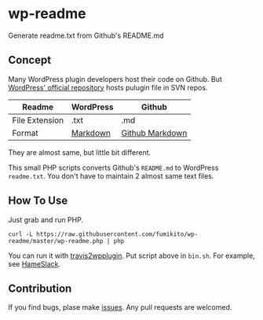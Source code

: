 # wp-readme

Generate readme.txt from Github's README.md

## Concept

Many WordPress plugin developers host their code on Github.
But [WordPress' official repository](https://wordpress.org/plugins/) hosts
pulugin file in SVN repos.

Readme | WordPress | Github
-------|-----------|----
File Extension|.txt|.md
Format|[Markdown](https://daringfireball.net/projects/markdown/)|[Github Markdown](https://guides.github.com/features/mastering-markdown/)

They are almost same, but little bit different.

This small PHP scripts converts Github's `README.md` to WordPress `readme.txt`.
You don't have to maintain 2 almost same text files.

## How To Use

Just grab and run PHP.

```
curl -L https://raw.githubusercontent.com/fumikito/wp-readme/master/wp-readme.php | php
```

You can run it with [travis2wpplugin](https://github.com/miya0001/travis2wpplugin).
Put script above in `bin.sh`. For example, see [HameSlack](https://github.com/hametuha/hameslack).

## Contribution

If you find bugs, plase make [issues](https://github.com/fumikito/wp-readme/issues). Any pull requests are welcomed.